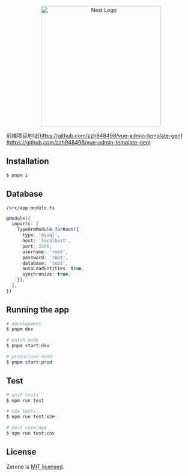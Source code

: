 <p align="center">
  <a href="https://zerone.top/" target="blank"><img src="https://zerone.top/images/logo/logo3.gif" width="320" alt="Nest Logo" /></a>
</p>

前端项目地址[https://github.com/zzh948498/vue-admin-template-gen](https://github.com/zzh948498/vue-admin-template-gen)


## Installation

```bash
$ pnpm i
```

## Database
`/src/app.module.ts`
```ts
@Module({
  imports: [
    TypeOrmModule.forRoot({
      type: 'mysql',
      host: 'localhost',
      port: 3306,
      username: 'root',
      password: 'root',
      database: 'test',
      autoLoadEntities: true,
      synchronize: true,
    }),
  ],
})
```

## Running the app

```bash
# development
$ pnpm dev

# watch mode
$ pnpm start:dev

# production mode
$ pnpm start:prod
```

## Test

```bash
# unit tests
$ npm run test

# e2e tests
$ npm run test:e2e

# test coverage
$ npm run test:cov
```

## License

Zerone is [MIT licensed](LICENSE).
